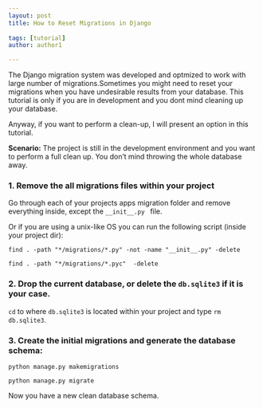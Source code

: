 ```yaml
---
layout: post
title: How to Reset Migrations in Django 
  
tags: [tutorial]
author: author1

---
```


The Django migration system was developed and optmized to work with large number of migrations.Sometimes you might need to reset your migrations when you have undesirable results from your database. This tutorial is only if you are in development and you dont mind cleaning up your database.


Anyway, if you want to perform a clean-up, I will present an option in this tutorial.


**Scenario:**
The project is still in the development environment and you want to perform a full clean up. You don’t mind throwing the whole database away.

### 1. Remove the all migrations files within your project

Go through each of your projects apps migration folder and remove everything inside, except the
 `__init__.py ` file.

Or if you are using a unix-like OS you can run the following script (inside your project dir):


`find . -path "*/migrations/*.py" -not -name "__init__.py" -delete`


`find . -path "*/migrations/*.pyc"  -delete`


### 2. Drop the current database, or delete the `db.sqlite3` if it is your case.

`cd` to where `db.sqlite3` is located within your project  and type `rm db.sqlite3`.

### 3. Create the initial migrations and generate the database schema:


`python manage.py makemigrations`


`python manage.py migrate`



Now you have a new clean database schema.	

